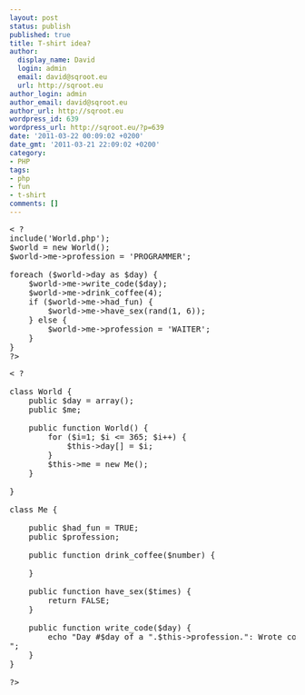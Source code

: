 ```yaml
---
layout: post
status: publish
published: true
title: T-shirt idea?
author:
  display_name: David
  login: admin
  email: david@sqroot.eu
  url: http://sqroot.eu
author_login: admin
author_email: david@sqroot.eu
author_url: http://sqroot.eu
wordpress_id: 639
wordpress_url: http://sqroot.eu/?p=639
date: '2011-03-22 00:09:02 +0200'
date_gmt: '2011-03-21 22:09:02 +0200'
category:
- PHP
tags:
- php
- fun
- t-shirt
comments: []
---
```

<pre>&lt; ?
include(&#039;World.php&#039;);
$world = new World();
$world-&gt;me-&gt;profession = &#039;PROGRAMMER&#039;;

foreach ($world-&gt;day as $day) {
    $world-&gt;me-&gt;write_code($day);
    $world-&gt;me-&gt;drink_coffee(4);
    if ($world-&gt;me-&gt;had_fun) {
        $world-&gt;me-&gt;have_sex(rand(1, 6));
    } else {
        $world-&gt;me-&gt;profession = &#039;WAITER&#039;;
    }
}
?&gt;
</pre>
<pre>&lt; ?

class World {
    public $day = array();
    public $me;

    public function World() {
        for ($i=1; $i &lt;= 365; $i++) {
            $this-&gt;day[] = $i;
        }
        $this-&gt;me = new Me();
    }

}

class Me {

    public $had_fun = TRUE;
    public $profession;

    public function drink_coffee($number) {
        
    }

    public function have_sex($times) {
        return FALSE;
    }

    public function write_code($day) {
        echo &quot;Day #$day of a &quot;.$this-&gt;profession.&quot;: Wrote code, had coffe, had fun AND some sex.
&quot;;
    }
}

?&gt;
</pre>
